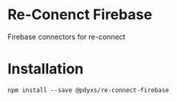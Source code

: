 # Re-Conenct Firebase
Firebase connectors for re-connect

# Installation
```
npm install --save @pdyxs/re-connect-firebase
```
